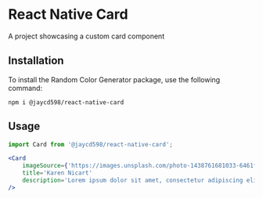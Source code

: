 # React Native Card

A project showcasing a custom card component

## Installation

To install the Random Color Generator package, use the following command:

`npm i @jaycd598/react-native-card`

## Usage

```jsx
import Card from '@jaycd598/react-native-card';

<Card 
    imageSource={'https://images.unsplash.com/photo-1438761681033-6461ffad8d80?ixlib=rb-4.0.3&ixid=MnwxMjA3fDB8MHxwaG90by1wYWdlfHx8fGVufDB8fHx8&auto=format&fit=crop&w=1170&q=80'}
    title='Karen Nicart'
    description='Lorem ipsum dolor sit amet, consectetur adipiscing elit, sed do eiusmod tempor incididunt ut labore et dolore magna aliqua.'
/>
```
